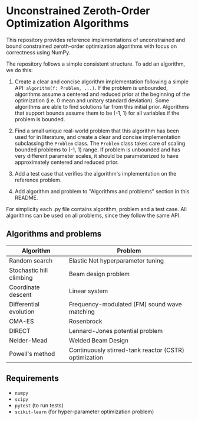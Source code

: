 # Unconstrained Zeroth-Order Optimization Algorithms

This repository provides reference implementations of unconstrained and bound constrained zeroth-order optimization algorithms with focus on correctness using NumPy.

The repository follows a simple consistent structure. To add an algorithm, we do this:

1. Create a clear and concise algorithm implementation following a simple API: `algorithm(f: Problem, ...)`. If the problem is unbounded, algorithms assume a centered and reduced prior at the beginning of the optimization (i.e. 0 mean and unitary standard deviation). Some algorithms are able to find solutions far from this initial prior. Algorithms that support bounds assume them to be (-1, 1) for all variables if the problem is bounded.

2. Find a small unique real-world problem that this algorithm has been used for in literature, and create a clear and concise implementation subclassing the `Problem` class. The `Problem` class takes care of scaling bounded problems to (-1, 1) range. If problem is unbounded and has very different parameter scales, it should be parameterized to have approximately centered and reduced prior.

3. Add a test case that verifies the algorithm's implementation on the reference problem.

4. Add algorithm and problem to "Algorithms and problems" section in this README.

For simplicity each .py file contains algorithm, problem and a test case. All algorithms can be used on all problems, since they follow the same API.

## Algorithms and problems
| Algorithm                | Problem                                               |
| ------------------------ | ----------------------------------------------------- |
| Random search            | Elastic Net hyperparameter tuning                     |
| Stochastic hill climbing | Beam design problem                                   |
| Coordinate descent       | Linear system                                         |
| Differential evolution   | Frequency-modulated (FM) sound wave matching          |
| CMA-ES                   | Rosenbrock                                            |
| DIRECT                   | Lennard-Jones potential problem                       |
| Nelder-Mead              | Welded Beam Design                                    |
| Powell's method          | Continuously stirred-tank reactor (CSTR) optimization |


## Requirements

- `numpy`
- `scipy`
- `pytest` (to run tests)
- `scikit-learn` (for hyper-parameter optimization problem)
